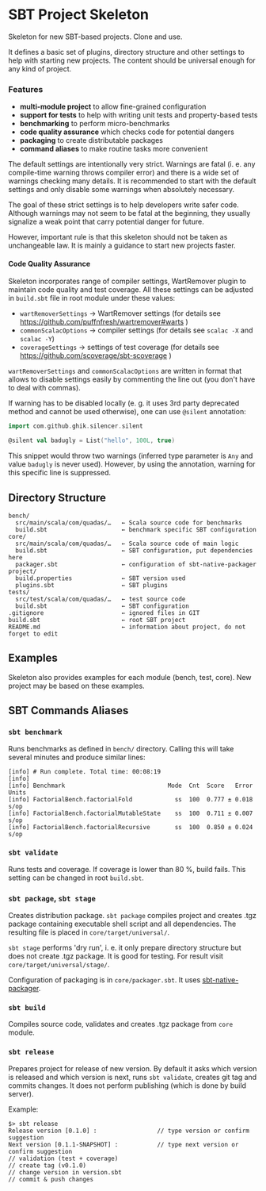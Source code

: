 # SBT Project Skeleton

Skeleton for new SBT-based projects. Clone and use.

It defines a basic set of plugins, directory structure and other settings to help with starting
new projects. The content should be universal enough for any kind of project.
 
### Features

 * **multi-module project** to allow fine-grained configuration
 * **support for tests** to help with writing unit tests and property-based tests
 * **benchmarking** to perform micro-benchmarks
 * **code quality assurance** which checks code for potential dangers
 * **packaging** to create distributable packages
 * **command aliases** to make routine tasks more convenient 

The default settings are intentionally very strict. Warnings are fatal (i. e. any compile-time warning
throws compiler error) and there is a wide set of warnings checking many details. It is recommended to
start with the default settings and only disable some warnings when absolutely necessary.

The goal of these strict settings is to help developers write safer code. Although warnings may not seem
to be fatal at the beginning, they usually signalize a weak point that carry potential danger for future.

However, important rule is that this skeleton should not be taken as unchangeable law. It is mainly a guidance
to start new projects faster. 

#### Code Quality Assurance

Skeleton incorporates range of compiler settings, WartRemover plugin to maintain code quality and test
coverage. All these settings can be adjusted in `build.sbt` file in root module under these values:

 * `wartRemoverSettings` → WartRemover settings (for details see https://github.com/puffnfresh/wartremover#warts )
 * `commonScalacOptions` → compiler settings (for details see `scalac -X` and `scalac -Y`)
 * `coverageSettings` → settings of test coverage (for details see https://github.com/scoverage/sbt-scoverage )
 
`wartRemoverSettings` and `commonScalacOptions` are written in format that allows to disable settings easily by commenting
the line out (you don't have to deal with commas).

If warning has to be disabled locally (e. g. it uses 3rd party deprecated method and cannot be used otherwise), one can use
`@silent` annotation:

```scala
import com.github.ghik.silencer.silent

@silent val badugly = List("hello", 100L, true)
```

This snippet would throw two warnings (inferred type parameter is `Any` and value `badugly` is never used). However, by using
the annotation, warning for this specific line is suppressed.

## Directory Structure

```
bench/
  src/main/scala/com/quadas/…   ← Scala source code for benchmarks
  build.sbt                     ← benchmark specific SBT configuration
core/
  src/main/scala/com/quadas/…   ← Scala source code of main logic
  build.sbt                     ← SBT configuration, put dependencies here
  packager.sbt                  ← configuration of sbt-native-packager
project/
  build.properties              ← SBT version used
  plugins.sbt                   ← SBT plugins
tests/
  src/test/scala/com/quadas/…   ← test source code
  build.sbt                     ← SBT configuration
.gitignore                      ← ignored files in GIT
build.sbt                       ← root SBT project
README.md                       ← information about project, do not forget to edit
```
## Examples

Skeleton also provides examples for each module (bench, test, core). New project may be based on these
examples.

## SBT Commands Aliases

### `sbt benchmark`

Runs benchmarks as defined in `bench/` directory. Calling this will take several minutes and produce similar lines:

```
[info] # Run complete. Total time: 00:08:19
[info] 
[info] Benchmark                             Mode  Cnt  Score   Error  Units
[info] FactorialBench.factorialFold            ss  100  0.777 ± 0.018   s/op
[info] FactorialBench.factorialMutableState    ss  100  0.711 ± 0.007   s/op
[info] FactorialBench.factorialRecursive       ss  100  0.850 ± 0.024   s/op
```

### `sbt validate`

Runs tests and coverage. If coverage is lower than 80 %, build fails. This setting can be changed in root `build.sbt`.

### `sbt package`, `sbt stage`

Creates distribution package. `sbt package` compiles project and creates .tgz package containing executable 
shell script and all dependencies. The resulting file is placed in `core/target/universal/`.

`sbt stage` performs 'dry run', i. e. it  only prepare directory structure but does not create .tgz package.
It is good for testing. For result visit `core/target/universal/stage/`.

Configuration of packaging is in `core/packager.sbt`. It uses [sbt-native-packager](http://www.scala-sbt.org/sbt-native-packager/).

### `sbt build`

Compiles source code, validates and creates .tgz package from `core` module.

### `sbt release`

Prepares project for release of new version. By default it asks which version is released and which version is next, runs
`sbt validate`, creates git tag and commits changes. It does not perform publishing (which is done by build server).
 
Example:

```
$> sbt release
Release version [0.1.0] :                 // type version or confirm suggestion
Next version [0.1.1-SNAPSHOT] :           // type next version or confirm suggestion
// validation (test + coverage)
// create tag (v0.1.0)
// change version in version.sbt
// commit & push changes
```
